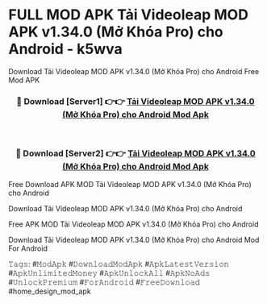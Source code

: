 # FULL MOD APK Tải Videoleap MOD APK v1.34.0 (Mở Khóa Pro) cho Android - k5wva
Download Tải Videoleap MOD APK v1.34.0 (Mở Khóa Pro) cho Android Free Mod APK

<div align="center">
<h3>🔴 Download [Server1] 👉👉 <a href="https://apk-comot.site?title=Tải_Videoleap_MOD_APK_v1.34.0_(Mở_Khóa_Pro)_cho_Android">Tải Videoleap MOD APK v1.34.0 (Mở Khóa Pro) cho Android Mod Apk</a></h3><br>

<h3>🔴 Download [Server2] 👉👉 <a href="https://apk-comot.site?title=Tải_Videoleap_MOD_APK_v1.34.0_(Mở_Khóa_Pro)_cho_Android">Tải Videoleap MOD APK v1.34.0 (Mở Khóa Pro) cho Android Mod Apk</a></h3>
</div>


Free Download APK MOD Tải Videoleap MOD APK v1.34.0 (Mở Khóa Pro) cho Android

Download Tải Videoleap MOD APK v1.34.0 (Mở Khóa Pro) cho Android 

Free APK MOD Tải Videoleap MOD APK v1.34.0 (Mở Khóa Pro) cho Android 

Download Tải Videoleap MOD APK v1.34.0 (Mở Khóa Pro) cho Android Mod For Android

𝚃𝚊𝚐𝚜: #𝙼𝚘𝚍𝙰𝚙𝚔 #𝙳𝚘𝚠𝚗𝚕𝚘𝚊𝚍𝙼𝚘𝚍𝙰𝚙𝚔 #𝙰𝚙𝚔𝙻𝚊𝚝𝚎𝚜𝚝𝚅𝚎𝚛𝚜𝚒𝚘𝚗 #𝙰𝚙𝚔𝚄𝚗𝚕𝚒𝚖𝚒𝚝𝚎𝚍𝙼𝚘𝚗𝚎𝚢 #𝙰𝚙𝚔𝚄𝚗𝚕𝚘𝚌𝚔𝙰𝚕𝚕 #𝙰𝚙𝚔𝙽𝚘𝙰𝚍𝚜 #𝚄𝚗𝚕𝚘𝚌𝚔𝙿𝚛𝚎𝚖𝚒𝚞𝚖 #𝙵𝚘𝚛𝙰𝚗𝚍𝚛𝚘𝚒𝚍 #𝙵𝚛𝚎𝚎𝙳𝚘𝚠𝚗𝚕𝚘𝚊𝚍 #home_design_mod_apk